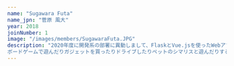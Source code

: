```yaml
---
name: "Sugawara Futa"
name_jpn: "菅原 風大"
year: 2018
joinNumber: 1
image: "/images/members/SugawaraFuta.JPG"
description: "2020年度に開発系の部署に異動しまして、FlaskとVue.jsを使ったWebアプリの受託開発を主にやってます。プログラミング系の新人研修講師もやってました。
ボードゲームで遊んだりガジェットを買ったりドライブしたりペットのシマリスと遊んだりするのが好きです。よろしくお願いします。"
---
```


